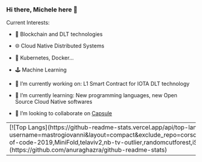 ### Hi there, Michele here 👋

Current Interests:
- 🧩 Blockchain and DLT technologies
- 🌐 Cloud Native Distributed Systems
- 🔌 Kubernetes, Docker...
- 🕹️ Machine Learning

- 🔭 I’m currently working on: L1 Smart Contract for IOTA DLT technology 
- 🌱 I’m currently learning: New programming languages, new Open Source Cloud Native softwares
- 👯 I’m looking to collaborate on [Capsule](https://github.com/clastix/capsule)

<table>
  <tr>
    <td>   
      [![Top Langs](https://github-readme-stats.vercel.app/api/top-langs/?username=mastrogiovanni&layout=compact&exclude_repo=corso_data_science,advent-of-code-2019,MiniFold,telaviv2,nb-tv-outlier,randomcutforest,iShop)](https://github.com/anuraghazra/github-readme-stats)
    </td>
    <td>
      <img src="https://github-readme-stats.vercel.app/api?username=mastrogiovanni&show_icons=true" alt="Github Activity">
    </td>
  </tr>
</table>
